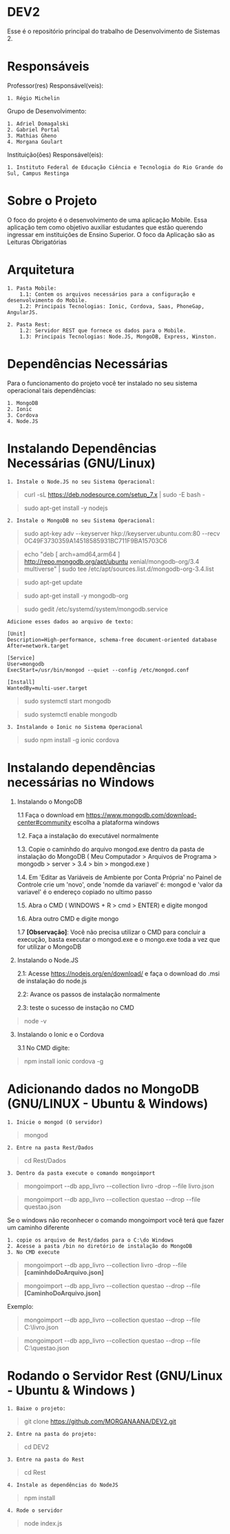 # DEV2

Esse é o repositório principal do trabalho de Desenvolvimento de Sistemas 2.

# Responsáveis

Professor(res) Responsável(veis):

    1. Régio Michelin

Grupo de Desenvolvimento:

    1. Adriel Domagalski
    2. Gabriel Portal
    3. Mathias Gheno
    4. Morgana Goulart

Instituição(ões) Responsável(eis):

    1. Instituto Federal de Educação Ciência e Tecnologia do Rio Grande do Sul, Campus Restinga

# Sobre o Projeto

O foco do projeto é o desenvolvimento de uma aplicação Mobile. Essa aplicação tem como objetivo auxiliar estudantes que estão querendo ingressar em instituições de Ensino Superior. O foco da Aplicação são as Leituras Obrigatórias

# Arquitetura

    1. Pasta Mobile:
        1.1: Contem os arquivos necessários para a configuração e desenvolvimento do Mobile.
        1.2: Principais Tecnologias: Ionic, Cordova, Saas, PhoneGap, AngularJS.

    2. Pasta Rest:
        1.2: Servidor REST que fornece os dados para o Mobile.
        1.3: Principais Tecnologias: Node.JS, MongoDB, Express, Winston.

# Dependências Necessárias

Para o funcionamento do projeto você ter instalado no seu sistema operacional tais dependências:

    1. MongoDB
    2. Ionic
    3. Cordova
    4. Node.JS

# Instalando Dependências Necessárias (GNU/Linux)

    1. Instale o Node.JS no seu Sistema Operacional:

   > curl -sL https://deb.nodesource.com/setup_7.x | sudo -E bash -

   > sudo apt-get install -y nodejs


    2. Instale o MongoDB no seu Sistema Operacional:

   > sudo apt-key adv --keyserver hkp://keyserver.ubuntu.com:80 --recv 0C49F3730359A14518585931BC711F9BA15703C6

   > echo "deb [ arch=amd64,arm64 ] http://repo.mongodb.org/apt/ubuntu xenial/mongodb-org/3.4 multiverse" | sudo tee /etc/apt/sources.list.d/mongodb-org-3.4.list

   > sudo apt-get update

   > sudo apt-get install -y mongodb-org

   > sudo gedit /etc/systemd/system/mongodb.service

    Adicione esses dados ao arquivo de texto:

    [Unit]
    Description=High-performance, schema-free document-oriented database
    After=network.target

    [Service]
    User=mongodb
    ExecStart=/usr/bin/mongod --quiet --config /etc/mongod.conf

    [Install]
    WantedBy=multi-user.target


   > sudo systemctl start mongodb

   > sudo systemctl enable mongodb

    3. Instalando o Ionic no Sistema Operacional

   > sudo npm install -g ionic cordova


# Instalando dependências necessárias no Windows

1. Instalando o MongoDB

    1.1 Faça o download em https://www.mongodb.com/download-center#community escolha a plataforma windows

    1.2. Faça a instalação do executável normalmente

    1.3. Copie o caminhdo do arquivo mongod.exe dentro da pasta de instalação do MongoDB ( Meu Computador > Arquivos de Programa > mongodb > server > 3.4 > bin > mongod.exe )

    1.4. Em 'Editar as Variáveis de Ambiente por Conta Própria' no Painel de Controle crie um 'novo', onde 'nomde da variavel' é: mongod e 'valor da variavel' é o endereço copiado no ultimo passo

    1.5. Abra o CMD ( WINDOWS + R > cmd > ENTER) e digite mongod

    1.6. Abra outro CMD e digite mongo
    
    1.7 **[Observação]**: Você não precisa utilizar o CMD para concluir a execução, basta executar o mongod.exe e o mongo.exe toda a vez que for utilizar o MongoDB

2. Instalando o Node.JS

    2.1: Acesse https://nodejs.org/en/download/ e faça o download do .msi de instalação do node.js
    
    2.2: Avance os passos de instalação normalmente
    
    2.3: teste o sucesso de instação no CMD
        
> node -v 
   
3. Instalando o Ionic e o Cordova

    3.1 No CMD digite:
        
> npm install ionic cordova -g 
   
   
# Adicionando dados no MongoDB (GNU/LINUX - Ubuntu & Windows)

    1. Inicie o mongod (O servidor)
    
   > mongod
   
    2. Entre na pasta Rest/Dados
    
   > cd Rest/Dados
   
    3. Dentro da pasta execute o comando mongoimport
    
   > mongoimport --db app_livro --collection livro -drop --file livro.json 
   
   > mongoimport --db app_livro --collection questao --drop --file questao.json 

Se o windows não reconhecer o comando mongoimport você terá que fazer um caminho diferente

    1. copie os arquivo de Rest/dados para o C:\do Windows
    2. Acesse a pasta /bin no diretório de instalação do MongoDB
    3. No CMD execute
    
   > mongoimport --db app_livro --collection livro -drop --file **[caminhdoDoArquivo.json]**
      
   > mongoimport --db app_livro --collection questao --drop --file **[CaminhoDoArquivo.json]**
   
Exemplo:

   > mongoimport --db app_livro --collection questao --drop --file C:\livro.json
   
   > mongoimport --db app_livro --collection questao --drop --file C:\questao.json

# Rodando o Servidor Rest (GNU/Linux - Ubuntu & Windows )

    1. Baixe o projeto:

   > git clone https://github.com/MORGANAANA/DEV2.git

    2. Entre na pasta do projeto:

   > cd DEV2

    3. Entre na pasta do Rest

   > cd Rest

    4. Instale as dependências do NodeJS

   > npm install

    4. Rode o servidor

   > node index.js





